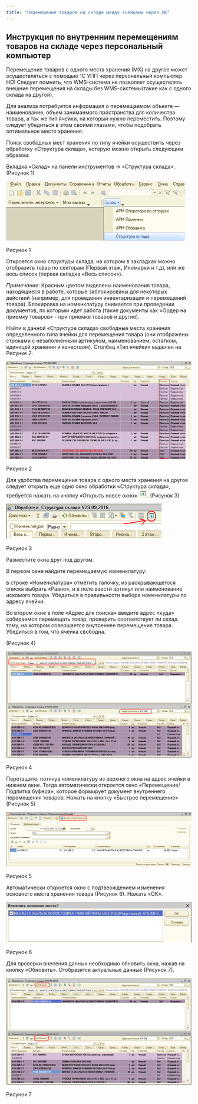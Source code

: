 ```yaml
---
title: "Перемещение товаров на складе между ячейками через ПК"
---
```


## Инструкция по внутренним перемещениям товаров на складе через персональный компьютер

Перемещение товаров с одного места хранения (МХ) на другое может осуществляться с помощью 1С УПП через персональный компьютер. НО! Следует помнить, что WMS-система не позволяет осуществлять внешние перемещения на склады без WMS-системы(такие как с одного склада на другой).

Для анализа потребуется информация о перемещаемом объекте — наименование, объем занимаемого пространства для количества товара, а так же тип ячейки, на который нужно переместить. Поэтому следует убедиться в этом своими глазами, чтобы подобрать оптимальное место хранения.

Поиск свободных мест хранения по типу ячейки осуществить через обработку «Структура склада», которую можно открыть следующим образом:

Вкладка «Склад» на панели инструментов → «Структура склада». (Рисунок 1)

![](KBO/_attach/lu191923w1qe9_tmp_9db5b83a2a6e5bfb.png)

Рисунок 1

Откроется окно структуры склада, на котором в закладках можно отобразить товар по секторам (Первый этаж, Иномарки и т.д), или же весь список (первая вкладка «Весь список»).

_Примечание_: Красным цветом выделены наименования товара, находящиеся в работе, которые заблокированы для некоторых действий (например, для проведения инвентаризации и перемещений товара). Блокировка на номенклатуру снимается при проведении документов, по которым идет работа (такие документы как «Ордер на приемку товаров» - при приемке товаров и другие).

Найти в данной «Структуре склада» свободные места хранения определенного типа ячейки для перемещения товара (они отображены строками с незаполненным артикулом, наименованием, остатком, единицей хранения и качеством). Столбец «Тип ячейки» выделен на Рисунке 2.

![](KBO/_attach/lu191923w1qe9_tmp_4fe4e4c5b6392e0d.png)

Рисунок 2

Для удобства перемещения товара с одного места хранения на другое следует открыть еще одно окно обработки «Структура склада», требуется нажать на кнопку «Открыть новое окно» ![](KBO/_attach/lu191923w1qe9_tmp_a88066e486b2df7d.png). (Рисунок 3)

![](KBO/_attach/lu191923w1qe9_tmp_d80aee0b923b73d6.png)

Рисунок 3

Разместите окна друг под другом.

В первом окне найдите перемещаемую номенклатуру:

в строке «Номенклатура» отметить галочку, из раскрывающегося списка выбрать «Равно», и в поле ввести артикул или наименование искомого товара. Убедиться в правильности выбора номенклатуры по адресу ячейки.

Во втором окне в поле «Адрес для поиска» введите адрес «куда» собираемся перемещать товар, проверить соответствует ли склад тому, на котором совершается внутреннее перемещение товара. Убедиться в том, что ячейка свободна.

(Рисунок 4)

![](KBO/_attach/lu191923w1qe9_tmp_f69535d3a8ee6828.png)

Рисунок 4

Перетащите, потянув номенклатуру из верхнего окна на адрес ячейки в нижнем окне. Тогда автоматически откроется окно «Перемещение/Подпитка буфера», которое формирует документ внутреннего перемещения товаров. Нажать на кнопку «Быстрое перемещение» (Рисунок 5)

![](KBO/_attach/lu191923w1qe9_tmp_dd1db2f38f0479fa.png)

Рисунок 5

Автоматически откроется окно с подтверждением изменения основного места хранения товара (Рисунок 6). Нажать «ОК».

![](KBO/_attach/lu191923w1qe9_tmp_91471e1a542dd581.png)

Рисунок 6

Для проверки внесения данных необходимо обновить окна, нажав на кнопку «Обновить». Отобразятся актуальные данные (Рисунок 7).

![](KBO/_attach/lu191923w1qe9_tmp_e851748f2736448f.png)

Рисунок 7